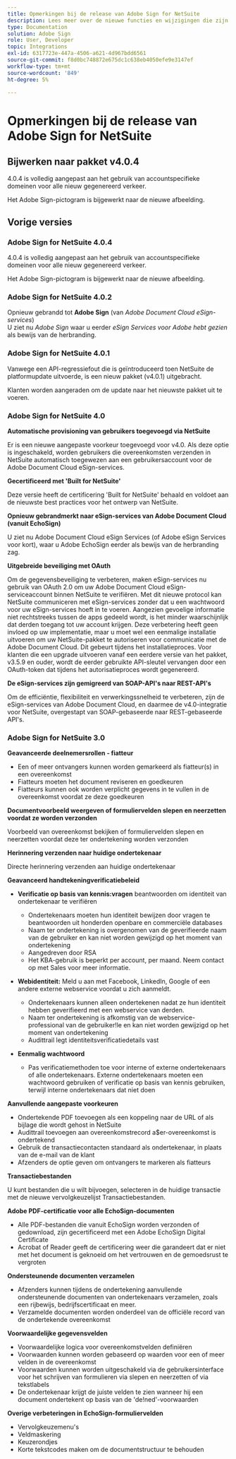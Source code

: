 ```yaml
---
title: Opmerkingen bij de release van Adobe Sign for NetSuite
description: Lees meer over de nieuwe functies en wijzigingen die zijn opgenomen in de huidige versie van de Adobe Sign-integratie voor NetSuite.
type: Documentation
solution: Adobe Sign
role: User, Developer
topic: Integrations
exl-id: 6317723e-447a-4506-a621-4d967bdd6561
source-git-commit: f8d0bc748872e675dc1c638eb4050efe9e3147ef
workflow-type: tm+mt
source-wordcount: '849'
ht-degree: 5%

---
```


# Opmerkingen bij de release van Adobe Sign for NetSuite

## Bijwerken naar pakket v4.0.4

4.0.4 is volledig aangepast aan het gebruik van accountspecifieke domeinen voor alle nieuw gegenereerd verkeer.

Het Adobe Sign-pictogram is bijgewerkt naar de nieuwe afbeelding.

## Vorige versies

### Adobe Sign for NetSuite 4.0.4

4.0.4 is volledig aangepast aan het gebruik van accountspecifieke domeinen voor alle nieuw gegenereerd verkeer.

Het Adobe Sign-pictogram is bijgewerkt naar de nieuwe afbeelding.

### Adobe Sign for NetSuite 4.0.2

Opnieuw gebrandd tot **Adobe Sign** (van *Adobe Document Cloud eSign-services*)\
U ziet nu *Adobe Sign* waar u eerder *eSign Services voor Adobe hebt gezien* als bewijs van de herbranding.

### Adobe Sign for NetSuite 4.0.1

Vanwege een API-regressiefout die is geïntroduceerd toen NetSuite de platformupdate uitvoerde, is een nieuw pakket (v4.0.1) uitgebracht.

Klanten worden aangeraden om de update naar het nieuwste pakket uit te voeren.

### Adobe Sign for NetSuite 4.0

**Automatische provisioning van gebruikers toegevoegd via NetSuite**

Er is een nieuwe aangepaste voorkeur toegevoegd voor v4.0. Als deze optie is ingeschakeld, worden gebruikers die overeenkomsten verzenden in NetSuite automatisch toegewezen aan een gebruikersaccount voor de Adobe Document Cloud eSign-services.

**Gecertificeerd met &#39;Built for NetSuite&#39;**

Deze versie heeft de certificering &#39;Built for NetSuite&#39; behaald en voldoet aan de nieuwste best practices voor het ontwerp van NetSuite.

**Opnieuw gebrandmerkt naar eSign-services van Adobe Document Cloud (vanuit EchoSign)**

U ziet nu Adobe Document Cloud eSign Services (of Adobe eSign Services voor kort), waar u Adobe EchoSign eerder als bewijs van de herbranding zag.

**Uitgebreide beveiliging met OAuth**

Om de gegevensbeveiliging te verbeteren, maken eSign-services nu gebruik van OAuth 2.0 om uw Adobe Document Cloud eSign-serviceaccount binnen NetSuite te verifiëren. Met dit nieuwe protocol kan NetSuite communiceren met eSign-services zonder dat u een wachtwoord voor uw eSign-services hoeft in te voeren. Aangezien gevoelige informatie niet rechtstreeks tussen de apps gedeeld wordt, is het minder waarschijnlijk dat derden toegang tot uw account krijgen. Deze verbetering heeft geen invloed op uw implementatie, maar u moet wel een eenmalige installatie uitvoeren om uw NetSuite-pakket te autoriseren voor communicatie met de Adobe Document Cloud. Dit gebeurt tijdens het installatieproces. Voor klanten die een upgrade uitvoeren vanaf een eerdere versie van het pakket, v3.5.9 en ouder, wordt de eerder gebruikte API-sleutel vervangen door een OAuth-token dat tijdens het autorisatieproces wordt gegenereerd.

**De eSign-services zijn gemigreerd van SOAP-API&#39;s naar REST-API&#39;s**

Om de efficiëntie, flexibiliteit en verwerkingssnelheid te verbeteren, zijn de eSign-services van Adobe Document Cloud, en daarmee de v4.0-integratie voor NetSuite, overgestapt van SOAP-gebaseerde naar REST-gebaseerde API&#39;s.

### Adobe Sign for NetSuite 3.0

**Geavanceerde deelnemersrollen - fiatteur**

* Een of meer ontvangers kunnen worden gemarkeerd als fiatteur(s) in een overeenkomst
* Fiatteurs moeten het document reviseren en goedkeuren
* Fiatteurs kunnen ook worden verplicht gegevens in te vullen in de overeenkomst voordat ze deze goedkeuren

**Documentvoorbeeld weergeven of formuliervelden slepen en neerzetten voordat ze worden verzonden**

Voorbeeld van overeenkomst bekijken of formuliervelden slepen en neerzetten voordat deze ter ondertekening worden verzonden

**Herinnering verzenden naar huidige ondertekenaar**

Directe herinnering verzenden aan huidige ondertekenaar

**Geavanceerd handtekeningverificatiebeleid**

* **Verificatie op basis van kennis:vragen** beantwoorden om identiteit van ondertekenaar te verifiëren
   * Ondertekenaars moeten hun identiteit bewijzen door vragen te beantwoorden uit honderden openbare en commerciële databases
   * Naam ter ondertekening is overgenomen van de geverifieerde naam van de gebruiker en kan niet worden gewijzigd op het moment van ondertekening
   * Aangedreven door RSA
   * Het KBA-gebruik is beperkt per account, per maand. Neem contact op met Sales voor meer informatie.

* **Webidentiteit:** Meld u aan met Facebook, LinkedIn, Google of een andere externe webservice voordat u zich aanmeldt.

   * Ondertekenaars kunnen alleen ondertekenen nadat ze hun identiteit hebben geverifieerd met een webservice van derden.
   * Naam ter ondertekening is afkomstig van de webservice-professional van de gebruiker!le en kan niet worden gewijzigd op het moment van ondertekening
   * Audittrail legt identiteitsverificatiedetails vast

* **Eenmalig wachtwoord**
   * Pas verificatiemethoden toe voor interne of externe ondertekenaars of alle ondertekenaars. Externe ondertekenaars moeten een wachtwoord gebruiken of verificatie op basis van kennis gebruiken, terwijl interne ondertekenaars dat niet doen

**Aanvullende aangepaste voorkeuren**

* Ondertekende PDF toevoegen als een koppeling naar de URL of als bijlage die wordt gehost in NetSuite
* Audittrail toevoegen aan overeenkomstrecord a$er-overeenkomst is ondertekend
* Gebruik de transactiecontacten standaard als ondertekenaar, in plaats van de e-mail van de klant
* Afzenders de optie geven om ontvangers te markeren als fiatteurs

**Transactiebestanden**

U kunt bestanden die u wilt bijvoegen, selecteren in de huidige transactie met de nieuwe vervolgkeuzelijst Transactiebestanden.

**Adobe PDF-certificatie voor alle EchoSign-documenten**

* Alle PDF-bestanden die vanuit EchoSign worden verzonden of gedownload, zijn gecertificeerd met een Adobe EchoSign Digital Certificate
* Acrobat of Reader geeft de certificering weer die garandeert dat er niet met het document is geknoeid om het vertrouwen en de gemoedsrust te vergroten

**Ondersteunende documenten verzamelen**

* Afzenders kunnen tijdens de ondertekening aanvullende ondersteunende documenten van ondertekenaars verzamelen, zoals een rijbewijs, bedrijfscertificaat en meer.
* Verzamelde documenten worden onderdeel van de officiële record van de ondertekende overeenkomst

**Voorwaardelijke gegevensvelden**

* Voorwaardelijke logica voor overeenkomstvelden definiëren
* Voorwaarden kunnen worden gebaseerd op waarden voor een of meer velden in de overeenkomst
* Voorwaarden kunnen worden uitgeschakeld via de gebruikersinterface voor het schrijven van formulieren via slepen en neerzetten of via tekstlabels
* De ondertekenaar krijgt de juiste velden te zien wanneer hij een document ondertekent op basis van de &#39;de!ned&#39;-voorwaarden

**Overige verbeteringen in EchoSign-formuliervelden**

* Vervolgkeuzemenu&#39;s
* Veldmaskering
* Keuzerondjes
* Korte tekstcodes maken om de documentstructuur te behouden
